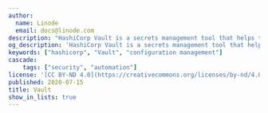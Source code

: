 ```yaml
---
author:
  name: Linode
  email: docs@linode.com
description: "HashiCorp Vault is a secrets management tool that helps to provide secure, automated access to sensitive data. Vault meets these use cases by coupling authentication methods to secret engines using policies to control how access is granted."
og_description: 'HashiCorp Vault is a secrets management tool that helps to provide secure, automated access to sensitive data. Vault meets these use cases by coupling authentication methods to secret engines using policies to control how access is granted.'
keywords: ["hashicorp", "Vault", "configuration management"]
cascade:
    tags: ["security", "automation"]
license: '[CC BY-ND 4.0](https://creativecommons.org/licenses/by-nd/4.0)'
published: 2020-07-15
title: Vault
show_in_lists: true
---
```


